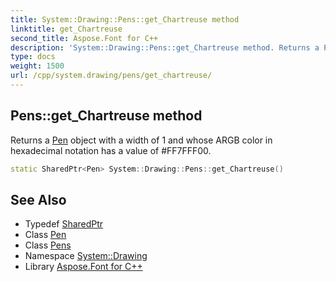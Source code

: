 ```yaml
---
title: System::Drawing::Pens::get_Chartreuse method
linktitle: get_Chartreuse
second_title: Aspose.Font for C++
description: 'System::Drawing::Pens::get_Chartreuse method. Returns a Pen object with a width of 1 and whose ARGB color in hexadecimal notation has a value of #FF7FFF00 in C++.'
type: docs
weight: 1500
url: /cpp/system.drawing/pens/get_chartreuse/
---
```

## Pens::get_Chartreuse method


Returns a [Pen](../../pen/) object with a width of 1 and whose ARGB color in hexadecimal notation has a value of #FF7FFF00.

```cpp
static SharedPtr<Pen> System::Drawing::Pens::get_Chartreuse()
```

## See Also

* Typedef [SharedPtr](../../../system/sharedptr/)
* Class [Pen](../../pen/)
* Class [Pens](../)
* Namespace [System::Drawing](../../)
* Library [Aspose.Font for C++](../../../)
